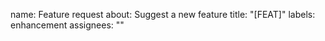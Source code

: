 name: Feature request
about: Suggest a new feature
title: "[FEAT]"
labels: enhancement
assignees: ""
